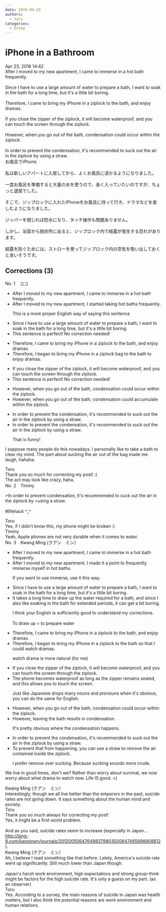 ```yaml
---
date: 2016-04-23
authors:
  - toru
categories:
  - Essay
---
```


<h1 id="subject_show">iPhone in a Bathroom</h1>
<div class="date">Apr 23, 2016 14:42</div>
<div id="post"><div id="body_show_ori">
After I moved to my new apartment, I came to immerse in a hot bath frequently.<br/><br/>Since I have to use a large amount of water to prepare a bath, I want to soak in the bath for a long time, but it's a little bit boring.<br/><br/>Therefore, I came to bring my iPhone in a ziplock to the bath, and enjoy dramas.<br/><br/>If you close the zipper of the ziplock, it will become waterproof, and you can touch the screen through the ziplock.<br/><br/>However, when you go out of the bath, condensation could occur within the ziplock.<br/><br/>In order to prevent the condensation, it's recommended to suck out the air in the ziplock by using a straw.
</div></div>

<!-- more -->

<div id="post_ja"><div id="body_show_mo">
お風呂でiPhone<br/><br/>私は新しいアパートに入居してから、よくお風呂に浸かるようになりました。<br/><br/>一度お風呂を準備すると大量の水を使うので、長く入っていたいのですが、ちょっと退屈でした。<br/><br/>そこで、ジップロックに入れたiPhoneをお風呂に持って行き、ドラマなどを楽しむようになりました。<br/><br/>ジッパーを閉じれば防水になり、タッチ操作も問題ありません。<br/><br/>しかし、浴室から脱衣所に出ると、ジップロック内で結露が発生する恐れがあります。<br/><br/>結露を防ぐためには、ストローを使ってジップロック内の空気を吸い出しておくと良いそうです。
</div></div>

## Corrections (3)
<div id="block"><div class="first_name"> No. 1　<span class="just_name">ココ</span></div><div id="block2">
<ul class="correction_field">
<li class="incorrect">After I moved to my new apartment, I came to immerse in a hot bath frequently.</li>
<li class="corrected correct">
After I moved to my new apartment, I <span class="f_blue">started taking</span> hot bath<span class="f_blue">s</span> frequently.
<p class="correction_comment">This is a more proper English way of saying this sentence</p>
</li>
</ul>
<ul class="correction_field">
<li class="incorrect">Since I have to use a large amount of water to prepare a bath, I want to soak in the bath for a long time, but it's a little bit boring.</li>
<li class="corrected perfect">This sentence is perfect! No correction needed!</li>
</ul>
<ul class="correction_field">
<li class="incorrect">Therefore, I came to bring my iPhone in a ziplock to the bath, and enjoy dramas.</li>
<li class="corrected correct">
Therefore, I <span class="f_blue">began</span> to bring my iPhone in a ziplock <span class="f_blue">bag</span> to the bath <span class="f_blue">to</span> enjoy dramas.
</li>
</ul>
<ul class="correction_field">
<li class="incorrect">If you close the zipper of the ziplock, it will become waterproof, and you can touch the screen through the ziplock.</li>
<li class="corrected perfect">This sentence is perfect! No correction needed!</li>
</ul>
<ul class="correction_field">
<li class="incorrect">However, when you go out of the bath, condensation could occur within the ziplock.</li>
<li class="corrected correct">
However, when you go out of the bath, condensation could <span class="f_blue">accumulate</span> within the ziplock.
</li>
</ul>
<ul class="correction_field">
<li class="incorrect">In order to prevent the condensation, it's recommended to suck out the air in the ziplock by using a straw.</li>
<li class="corrected correct">
In order to prevent <span class="sline">the</span> condensation, it's recommended to suck out the air in the ziplock by using a straw.
<p class="correction_comment">That is funny!</p>
</li>
</ul>
<p class="comment_small">
 I suppose many people do this nowadays. I personally like to take a bath to clear my mind. The part about sucking the air out of the bag made me laugh, hahaha.
</p>

</div><div class="name"><span class="just_name">Toru</span><br>
Thank you so much for correcting my post! :)<br/>The act may look like crazy, haha.
</div>
</div>
<div id="block"><div class="first_name"> No. 2　<span class="just_name">Timmy</span></div><div id="block2">
<p class="comment_small">
 &gt;In order to prevent condensation, it's recommended to suck out the air in the ziplock by &gt;using a straw.
 <br/>
 <br/>
 #lifehack ^_^
</p>

</div><div class="name"><span class="just_name">Toru</span><br>
Yes, if I didn't know this, my phone might be broken :)
</div>
<div class="name"><span class="just_name">Timmy</span><br>
Yeah, Apple phones are not very durable when it comes to water.
</div>
</div>
<div id="block"><div class="first_name"> No. 3　<span class="just_name">Kwang Ming (クアン　ミン）</span></div><div id="block2">
<ul class="correction_field">
<li class="incorrect">After I moved to my new apartment, I came to immerse in a hot bath frequently.</li>
<li class="corrected correct">
After I moved to my new apartment, <span class="f_blue">I made it a point to frequently immerse myself in hot baths.</span>
<p class="correction_comment">If you want to use immerse, use it this way.</p>
</li>
</ul>
<ul class="correction_field">
<li class="incorrect">Since I have to use a large amount of water to prepare a bath, I want to soak in the bath for a long time, but it's a little bit boring.</li>
<li class="corrected correct">
<span class="f_blue">It takes a long time to draw up the water required for a bath, and since I also like soaking in the bath for extended periods, it can get a bit boring.</span>
<p class="correction_comment">I think your English is sufficiently good to understand my corrections.<br/><br/>To draw up = to prepare water</p>
</li>
</ul>
<ul class="correction_field">
<li class="incorrect">Therefore, I came to bring my iPhone in a ziplock to the bath, and enjoy dramas.</li>
<li class="corrected correct">
Therefore, I <span class="f_blue">began </span>to bring my iPhone in a ziplock to the bath so that I could <span class="f_blue">watch dramas.</span>
<p class="correction_comment">watch drama is more natural (for me)</p>
</li>
</ul>
<ul class="correction_field">
<li class="incorrect">If you close the zipper of the ziplock, it will become waterproof, and you can touch the screen through the ziplock.</li>
<li class="corrected correct">
<span class="f_blue">The phone becomes waterproof as long as the zipper remains sealed, and this allows you to touch the screen.</span>
<p class="correction_comment">Just like Japanese drops many nouns and pronouns when it's obvious, you can do the same for English.</p>
</li>
</ul>
<ul class="correction_field">
<li class="incorrect">However, when you go out of the bath, condensation could occur within the ziplock.</li>
<li class="corrected correct">
<span class="f_blue">However, leaving the bath results in condensation.</span>
<p class="correction_comment">It's pretty obvious where the condensation happens.</p>
</li>
</ul>
<ul class="correction_field">
<li class="incorrect">In order to prevent the condensation, it's recommended to suck out the air in the ziplock by using a straw.</li>
<li class="corrected correct">
<span class="f_blue">To prevent that from happening, you can use a straw to remove the air contained inside the ziplock.</span>
<p class="correction_comment">I prefer remove over sucking. Because sucking sounds more crude.</p>
</li>
</ul>
<p class="comment_small">
 We live in good times, don't we? Rather than worry about survival, we now worry about what drama to watch now. Life IS good. =)
</p>

</div><div class="name"><span class="just_name">Kwang Ming (クアン　ミン）</span><br>
Interestingly, though we all live better than the emperors in the past, suicide rates are not going down. It says something about the human mind and society.
</div>
<div class="name"><span class="just_name">Toru</span><br>
Thank you so much always for correcting my post!<br/>Yes, it might be a first world problem.<br/><br/>And as you said, suicide rates seem to increase (especially in Japan... <a href="http://lang-8.com/kanotown/journals/201200506476488379803500847465698908812" target="_blank">http://lang-8.com/kanotown/journals/201200506476488379803500847465698908812</a>).<br/>
</div>
<div class="name"><span class="just_name">Kwang Ming (クアン　ミン）</span><br>
Ah, I believe I read something like that before. Lately, America's suicide rate went up significantly. Still much lower than Japan though.<br/><br/>Japan's harsh work environment, high expectations and strong group-think might be factors for the high suicide rate. It's only a guess on my part. (as an observer)
</div>
<div class="name"><span class="just_name">Toru</span><br>
Yes. According to a survey, the main reasons of suicide in Japan was health matters, but I also think the potential reasons are work environment and human relations.
</div>
</div>
